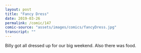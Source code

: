 ```yaml
---
layout: post
title: "Fancy Dress"
date: 2019-03-26
permalink: /comic/147
comic-source: "assets/images/comics/fancyDress.jpg"
transcript: ""
---
```


Billy got all dressed up for our big weekend. Also there was food.
